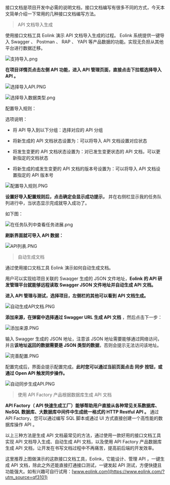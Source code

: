   接口文档是项目开发中必需的说明文档，接口文档编写有很多不同的方式，今天本文简单介绍一下常用的几种接口文档编写方法。
	
>  API 文档导入生成

  使用接口文档工具 Eolink 演示 API 文档导入生成的过程。 Eolink 系统提供一键导入 Swagger 、 Postman 、 RAP 、 YAPI 等产品数据的功能。实现无负担从其他平台进行数据迁移。

	
![支持导入.png](https://p3-juejin.byteimg.com/tos-cn-i-k3u1fbpfcp/c84cf468f41b4cb9919e72591e3932f7~tplv-k3u1fbpfcp-watermark.image?)
	
**在项目详情页点击左侧 API 功能，进入 API 管理页面，直接点击下拉框选择导入 API 。**
	

![选择导入API.PNG](https://p9-juejin.byteimg.com/tos-cn-i-k3u1fbpfcp/96e3ddb4213d41fd95b6a8431d0fbcbe~tplv-k3u1fbpfcp-watermark.image?)
	

![选择导入数据类型.png](https://p3-juejin.byteimg.com/tos-cn-i-k3u1fbpfcp/118d16f254114962aa736f252dcf9aeb~tplv-k3u1fbpfcp-watermark.image?)

配置导入规则：

选项说明：

- 将 API 导入到以下分组：选择对应的 API 分组

- 将新生成的 API 文档状态设置为：可以将导入 API 文档设置对应状态

- 将发生变更的 API 文档状态设置为：对已发生变更状态的 API 文档，可以更新指定的文档状态

- 将新生成的或发生变更的 API 文档的版本号设置为：可以将导入 API 文档设置指定的 API 版本号

![配置导入规则.PNG](https://p9-juejin.byteimg.com/tos-cn-i-k3u1fbpfcp/b14c4e2d41f844ac9d4f03c5b0c4f0a1~tplv-k3u1fbpfcp-watermark.image?)

  **设置好导入配置规则后，点击确定会显示成功提示，** 并在右侧栏显示我的任务队列进行中，当状态显示完成就导入成功了。
	
如下图：
	
![在任务队列中查看任务进展.png](https://p1-juejin.byteimg.com/tos-cn-i-k3u1fbpfcp/330bbfb459494883b4acaa717a33bc13~tplv-k3u1fbpfcp-watermark.image?)


**刷新界面就可导入 API 数据：**


![API列表.PNG](https://p3-juejin.byteimg.com/tos-cn-i-k3u1fbpfcp/7b23ede236e744d392632da1fde5ea4f~tplv-k3u1fbpfcp-watermark.image?)


> 自动生成文档

通过使用接口文档工具 Eolink 演示如何自动生成文档。

  用户可以实现给项目关联的 Swaqger 生成的	JSON 文件地址，**Eolink 的 API 研发管理平台就能够远程读取 Swagger JSON 文件地址并自动生成 API 文档。**
  
**进入 API 管理与测试，选择项目，左侧栏的其他可以看到 API 文档生成。**
	

![自动生成API文档.PNG](https://p3-juejin.byteimg.com/tos-cn-i-k3u1fbpfcp/ec6d47f614bf4356833e33eb20cac295~tplv-k3u1fbpfcp-watermark.image?)


**添加来源，在弹窗中选择通过 Swagger URL 生成 API 文档** ，然后点击下一步：


![添加来源.PNG](https://p3-juejin.byteimg.com/tos-cn-i-k3u1fbpfcp/1dd20a4c8cf14d79bf834a844d32703e~tplv-k3u1fbpfcp-watermark.image?)


输入 Swagger 生成的 JSON 地址，注意该 JSON 地址需要能够通过网络访问，并且**该地址返回的数据需要是 JSON 类型的数据**，否则会提示无法访问该地址。


![完善配置.PNG](https://p3-juejin.byteimg.com/tos-cn-i-k3u1fbpfcp/d2f52c9805804250af10ee05728124df~tplv-k3u1fbpfcp-watermark.image?)

配置完成后，界面会提示配置完成。**此时您可以通过当前页面点击 同步 按钮，或通过 Open API 触发同步操作。**


![自动同步生成API.PNG](https://p6-juejin.byteimg.com/tos-cn-i-k3u1fbpfcp/f93c985020e8491abc15b7971a6a8ee7~tplv-k3u1fbpfcp-watermark.image?)


> 使用 API Factory 产品根据数据库生成 API 文档

 **API Factory（ API 快速生成工厂）能够帮助用户直接从各种常见关系数据库、 NoSQL 数据库、大数据库中间件中生成统一格式的 HTTP Restful API 。** 通过 API Factory，您可以通过编写 SQL 脚本或通过 UI 方式直接创建一个高性能的数据库操作 API 。

  以上三种方法是生成 API 文档最常见的方法，通过使用一款好用的接口文档工具实现 API 文档导入生成、自动生成 API 文档，以及使用 API Factory 产品数据库生成 API 文档，让开发在书写文档过程中不再痛苦，提高前后端的开发效率。

 这里推荐上图做演示的这款接口文档工具，Eolink，它能设计、管理 API ，一键生成 API 文档，除此之外还能直接打通接口测试，一键发起 API 测试，方便快捷且功能强大。如有兴趣可自行试用：[www.eolink.com](https://www.eolink.com/?utm_source=qf3101) 
